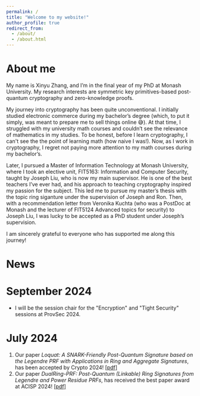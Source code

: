 ```yaml
---
permalink: /
title: "Welcome to my website!"
author_profile: true
redirect_from: 
  - /about/
  - /about.html
---
```


About me
======
My name is Xinyu Zhang, and I’m in the final year of my PhD at Monash University. My research interests are symmetric key primitives-based post-quantum cryptography and zero-knowledge proofs. 

My journey into cryptography has been quite unconventional. I initially studied electronic commerce during my bachelor’s degree (which, to put it simply, was meant to prepare me to sell things online 😅). At that time, I struggled with my university math courses and couldn’t see the relevance of mathematics in my studies. To be honest, before I learn cryptography, I can't see the the point of learning math (how naive I was!). Now, as I work in cryptography, I regret not paying more attention to my math courses during my bachelor’s. 

Later, I pursued a Master of Information Technology at Monash University, where I took an elective unit, FIT5163: Information and Computer Security, taught by Joseph Liu, who is now my main supervisor. He is one of the best teachers I’ve ever had, and his approach to teaching cryptography inspired my passion for the subject. This led me to pursue my master’s thesis with the topic ring siganture under the supervision of Joseph and Ron. Then, with a recommendation letter from Veronika Kuchta (who was a PostDoc at Monash and the lecturer of FIT5124 Advanced topics for security) to Joseph Liu, I was lucky to be accepted as a PhD student under Joseph’s supervision. 

I am sincerely grateful to everyone who has supported me along this journey!

News
======
# September 2024
- I will be the session chair for the "Encryption" and "Tight Security" sessions at ProvSec 2024.

# July 2024
1. Our paper _Loquat: A SNARK-Friendly Post-Quantum Signature based on the Legendre PRF with Applications in Ring and Aggregate Signatures_, has been accepted by Crypto 2024! [[pdf]](https://eprint.iacr.org/2024/868.pdf)
2. Our paper _DualRing-PRF: Post-Quantum (Linkable) Ring Signatures from Legendre and Power Residue PRFs_, has received the best paper award at ACISP 2024! [[pdf]](https://eprint.iacr.org/2024/985.pdf)
